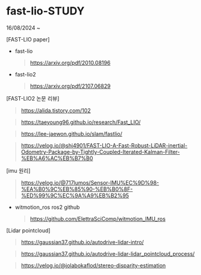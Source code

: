 # fast-lio-STUDY
16/08/2024 ~ 

[FAST-LIO paper]

- fast-lio

  > https://arxiv.org/pdf/2010.08196

- fast-lio2

  > https://arxiv.org/pdf/2107.06829



[FAST-LIO2 논문 리뷰]

   >  https://alida.tistory.com/102
 
   > https://taeyoung96.github.io/research/Fast_LIO/
 
   > https://lee-jaewon.github.io/slam/fastlio/
 
   > https://velog.io/@shj4901/FAST-LIO-A-Fast-Robust-LiDAR-inertial-Odometry-Package-by-Tightly-Coupled-Iterated-Kalman-Filter-%EB%A6%AC%EB%B7%B0



[imu 원리]

  > https://velog.io/@717lumos/Sensor-IMU%EC%9D%98-%EA%B0%9C%EB%85%90-%EB%B0%8F-%ED%99%9C%EC%9A%A9%EB%B2%95
 
- witmotion_ros ros2 github
 
  > https://github.com/ElettraSciComp/witmotion_IMU_ros
 

[Lidar pointcloud]

   > https://gaussian37.github.io/autodrive-lidar-intro/
 
   > https://gaussian37.github.io/autodrive-lidar-lidar_pointcloud_process/
 
   > https://velog.io/@jolabokaflod/stereo-disparity-estimation
 



